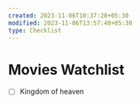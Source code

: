 ```yaml
---
created: 2023-11-06T10:37:28+05:30
modified: 2023-11-06T13:57:40+05:30
type: Checklist
---
```


# Movies Watchlist

- [ ] Kingdom of heaven
